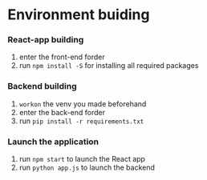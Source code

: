 # Environment buiding


### React-app building
1. enter the front-end forder
2. run `npm install -S` for installing all required packages

### Backend building
1. `workon` the venv you made beforehand
2. enter the back-end forder
3. run `pip install -r requirements.txt`


### Launch the application
1. run `npm start` to launch the React app
2. run `python app.js` to launch the backend
